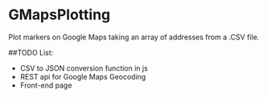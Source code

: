 # GMapsPlotting

Plot markers on Google Maps taking an array of addresses from a .CSV file.

##TODO List:

* CSV to JSON conversion function in js
* REST api for Google Maps Geocoding
* Front-end page

